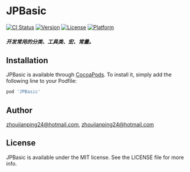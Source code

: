 # JPBasic

[![CI Status](https://img.shields.io/travis/zhoujianping24@hotmail.com/JPBasic.svg?style=flat)](https://travis-ci.org/zhoujianping24@hotmail.com/JPBasic)
[![Version](https://img.shields.io/cocoapods/v/JPBasic.svg?style=flat)](https://cocoapods.org/pods/JPBasic)
[![License](https://img.shields.io/cocoapods/l/JPBasic.svg?style=flat)](https://cocoapods.org/pods/JPBasic)
[![Platform](https://img.shields.io/cocoapods/p/JPBasic.svg?style=flat)](https://cocoapods.org/pods/JPBasic)

##### 开发常用的分类、工具类、宏、常量。

## Installation

JPBasic is available through [CocoaPods](https://cocoapods.org). To install
it, simply add the following line to your Podfile:

```ruby
pod 'JPBasic'
```

## Author

zhoujianping24@hotmail.com, zhoujianping24@hotmail.com

## License

JPBasic is available under the MIT license. See the LICENSE file for more info.
